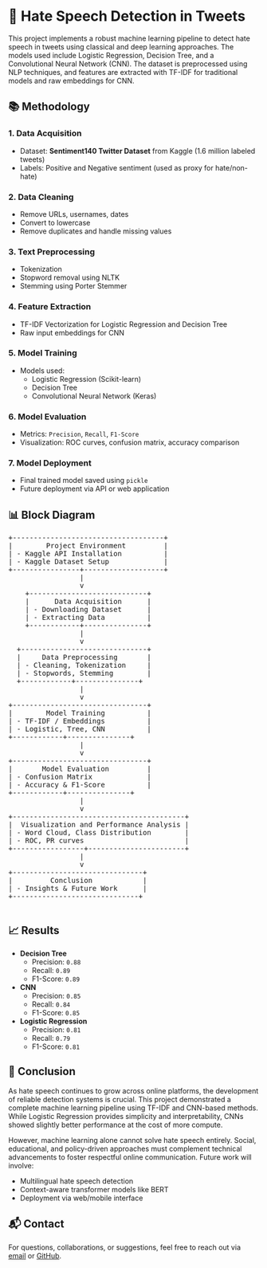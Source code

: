 
<!DOCTYPE html>
<html lang="en">
<head>
  <meta charset="UTF-8">

</head>
<body>

  <h1>🚫 Hate Speech Detection in Tweets</h1>
  <p>
    This project implements a robust machine learning pipeline to detect hate speech in tweets using classical and deep learning approaches. The models used include Logistic Regression, Decision Tree, and a Convolutional Neural Network (CNN). The dataset is preprocessed using NLP techniques, and features are extracted with TF-IDF for traditional models and raw embeddings for CNN.
  </p>

  <h2>📚 Methodology</h2>

  <h3>1. Data Acquisition</h3>
  <ul>
    <li>Dataset: <strong>Sentiment140 Twitter Dataset</strong> from Kaggle (1.6 million labeled tweets)</li>
    <li>Labels: Positive and Negative sentiment (used as proxy for hate/non-hate)</li>
  </ul>

  <h3>2. Data Cleaning</h3>
  <ul>
    <li>Remove URLs, usernames, dates</li>
    <li>Convert to lowercase</li>
    <li>Remove duplicates and handle missing values</li>
  </ul>

  <h3>3. Text Preprocessing</h3>
  <ul>
    <li>Tokenization</li>
    <li>Stopword removal using NLTK</li>
    <li>Stemming using Porter Stemmer</li>
  </ul>

  <h3>4. Feature Extraction</h3>
  <ul>
    <li>TF-IDF Vectorization for Logistic Regression and Decision Tree</li>
    <li>Raw input embeddings for CNN</li>
  </ul>

  <h3>5. Model Training</h3>
  <ul>
    <li>Models used:
      <ul>
        <li>Logistic Regression (Scikit-learn)</li>
        <li>Decision Tree</li>
        <li>Convolutional Neural Network (Keras)</li>
      </ul>
    </li>
  </ul>

  <h3>6. Model Evaluation</h3>
  <ul>
    <li>Metrics: <code>Precision</code>, <code>Recall</code>, <code>F1-Score</code></li>
    <li>Visualization: ROC curves, confusion matrix, accuracy comparison</li>
  </ul>

  <h3>7. Model Deployment</h3>
  <ul>
    <li>Final trained model saved using <code>pickle</code></li>
    <li>Future deployment via API or web application</li>
  </ul>

  <h2>📊 Block Diagram</h2>
  <pre>
+------------------------------------+
|        Project Environment         |
| - Kaggle API Installation          |
| - Kaggle Dataset Setup             |
+----------------+-------------------+
                 |
                 v
    +----------------------------+
    |      Data Acquisition      |
    | - Downloading Dataset      |
    | - Extracting Data          |
    +------------+---------------+
                 |
                 v
  +------------------------------+
  |     Data Preprocessing       |
  | - Cleaning, Tokenization     |
  | - Stopwords, Stemming        |
  +------------+---------------+
                 |
                 v
+--------------------------------+
|        Model Training          |
| - TF-IDF / Embeddings          |
| - Logistic, Tree, CNN          |
+------------+---------------+
                 |
                 v
+--------------------------------+
|       Model Evaluation         |
| - Confusion Matrix             |
| - Accuracy & F1-Score          |
+------------+---------------+
                 |
                 v
+-----------------------------------------+
|  Visualization and Performance Analysis |
| - Word Cloud, Class Distribution        |
| - ROC, PR curves                        |
+-----------------+-----------------------+
                 |
                 v
+-------------------------------+
|         Conclusion            |
| - Insights & Future Work      |
+------------------------------+
  </pre>

  <h2>📈 Results</h2>
  <ul>
    <li><strong>Decision Tree</strong>
      <ul>
        <li>Precision: <code>0.88</code></li>
        <li>Recall: <code>0.89</code></li>
        <li>F1-Score: <code>0.89</code></li>
      </ul>
    </li>
    <li><strong>CNN</strong>
      <ul>
        <li>Precision: <code>0.85</code></li>
        <li>Recall: <code>0.84</code></li>
        <li>F1-Score: <code>0.85</code></li>
      </ul>
    </li>
    <li><strong>Logistic Regression</strong>
      <ul>
        <li>Precision: <code>0.81</code></li>
        <li>Recall: <code>0.79</code></li>
        <li>F1-Score: <code>0.81</code></li>
      </ul>
    </li>
  </ul>

  <h2>📌 Conclusion</h2>
  <p>
    As hate speech continues to grow across online platforms, the development of reliable detection systems is crucial. This project demonstrated a complete machine learning pipeline using TF-IDF and CNN-based methods. While Logistic Regression provides simplicity and interpretability, CNNs showed slightly better performance at the cost of more compute.
  </p>
  <p>
    However, machine learning alone cannot solve hate speech entirely. Social, educational, and policy-driven approaches must complement technical advancements to foster respectful online communication. Future work will involve:
  </p>
  <ul>
    <li>Multilingual hate speech detection</li>
    <li>Context-aware transformer models like BERT</li>
    <li>Deployment via web/mobile interface</li>
  </ul>

  <h2>📬 Contact</h2>
  <p>
    For questions, collaborations, or suggestions, feel free to reach out via
    <a href="mailto:kesavardhan@gmail.com">email</a> or <a href="https://github.com/keshav-077">GitHub</a>.
  </p>

</body>
</html>

